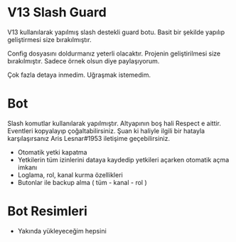 # V13 Slash Guard

V13 kullanılarak yapılmış slash destekli guard botu. Basit bir şekilde yapılıp geliştirmesi size bırakılmıştır.

Config dosyasını doldurmanız yeterli olacaktır. Projenin geliştirilmesi size bırakılmıştır. Sadece örnek olsun diye paylaşıyorum. 

Çok fazla detaya inmedim. Uğraşmak istemedim.

# Bot

Slash komutlar kullanılarak yapılmıştır. Altyapının boş hali Respect e aittir. Eventleri kopyalayıp çoğaltabilirsiniz. Şuan ki haliyle ilgili bir hatayla karşılaşırsanız Aris Lesnar#1953 iletişime geçebilirsiniz. 

- Otomatik yetki kapatma
- Yetkilerin tüm izinlerini dataya kaydedip yetkileri açarken otomatik açma imkanı
- Loglama, rol, kanal kurma özellikleri
- Butonlar ile backup alma ( tüm - kanal - rol )


# Bot Resimleri

- Yakında yükleyeceğim hepsini
